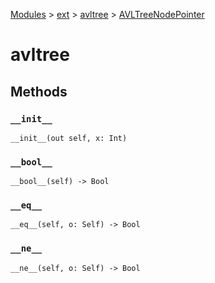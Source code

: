 [Modules](../../index.md) > [ext](../index.md) > [avltree](./index.md) > [AVLTreeNodePointer]()

# avltree

## Methods

### `__init__`

```
__init__(out self, x: Int)
```

### `__bool__`

```
__bool__(self) -> Bool
```

### `__eq__`

```
__eq__(self, o: Self) -> Bool
```

### `__ne__`

```
__ne__(self, o: Self) -> Bool
```
